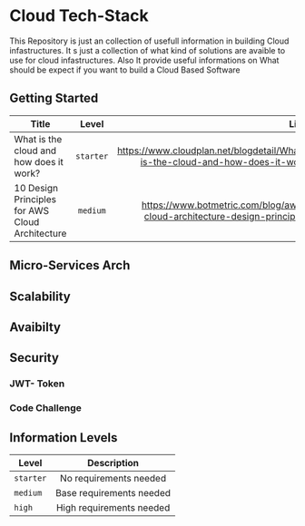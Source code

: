# Cloud Tech-Stack
This Repository is just an collection of usefull information in building Cloud infastructures.
It s just a collection of what kind of solutions are avaible to use for cloud infastructures.
Also It provide useful informations on What should be expect if you want to build a Cloud Based Software

## Getting Started

| Title                                               | Level          |                                                            Link  |
| -------------                                       |:-------------:|                                                            -----:|
| What is the cloud and how does it work?             | `starter` | https://www.cloudplan.net/blogdetail/What-is-the-cloud-and-how-does-it-work |
| 10 Design Principles for AWS Cloud Architecture     | `medium` | https://www.botmetric.com/blog/aws-cloud-architecture-design-principles|


## Micro-Services Arch


## Scalability 

## Avaibilty


## Security 

### JWT- Token
### Code Challenge

## Information Levels
 | Level | Description |
 | -------------|:-------------:|
 |`starter`| No requirements needed |
 |`medium`| Base requirements needed |
 |`high`| High requirements needed |
